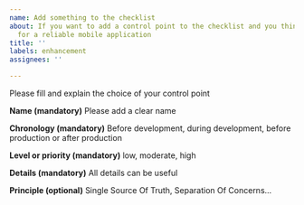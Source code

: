 ```yaml
---
name: Add something to the checklist
about: If you want to add a control point to the checklist and you think it's important
  for a reliable mobile application
title: ''
labels: enhancement
assignees: ''

---
```


Please fill and explain the choice of your control point

**Name (mandatory)**
Please add a clear name

**Chronology (mandatory)**
Before development, during development, before production or after production

**Level or priority (mandatory)**
low, moderate, high

**Details (mandatory)**
All details can be useful

**Principle (optional)**
Single Source Of Truth, Separation Of Concerns...
